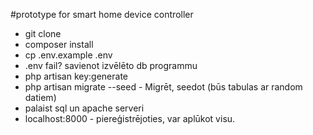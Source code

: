 #prototype for smart home device controller

- git clone
- composer install
- cp .env.example .env
- .env fail? savienot izvēlēto db programmu
- php artisan key:generate
- php artisan migrate --seed - Migrēt, seedot (būs tabulas ar random datiem)
- palaist sql un apache serveri
- localhost:8000 - piereģistrējoties, var aplūkot visu.